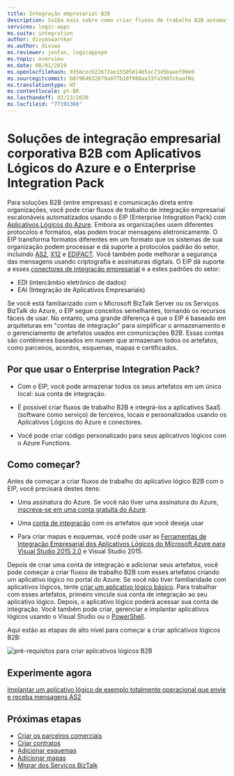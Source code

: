 ```yaml
---
title: Integração empresarial B2B
description: Saiba mais sobre como criar fluxos de trabalho B2B automatizados para a integração empresarial usando os Aplicativos Lógicos do Azure e o Enterprise Integration Pack
services: logic-apps
ms.suite: integration
author: divyaswarnkar
ms.author: divswa
ms.reviewer: jonfan, logicappspm
ms.topic: overview
ms.date: 08/01/2019
ms.openlocfilehash: 9356cecb22672ae15505d14b5ac73d5baeef09e0
ms.sourcegitcommit: b07964632879a077b10f988aa33fa3907cbaaf0e
ms.translationtype: HT
ms.contentlocale: pt-BR
ms.lasthandoff: 02/13/2020
ms.locfileid: "77191366"
---
```

# <a name="b2b-enterprise-integration-solutions-with-azure-logic-apps-and-enterprise-integration-pack"></a>Soluções de integração empresarial corporativa B2B com Aplicativos Lógicos do Azure e o Enterprise Integration Pack

Para soluções B2B (entre empresas) e comunicação direta entre organizações, você pode criar fluxos de trabalho de integração empresarial escalonáveis automatizados usando o EIP (Enterprise Integration Pack) com [Aplicativos Lógicos do Azure](../logic-apps/logic-apps-overview.md). Embora as organizações usem diferentes protocolos e formatos, elas podem trocar mensagens eletronicamente. O EIP transforma formatos diferentes em um formato que os sistemas de sua organização podem processar e dá suporte a protocolos padrão do setor, incluindo [AS2](../logic-apps/logic-apps-enterprise-integration-as2.md), [X12](logic-apps-enterprise-integration-x12.md) e [EDIFACT](../logic-apps/logic-apps-enterprise-integration-edifact.md). Você também pode melhorar a segurança das mensagens usando criptografia e assinaturas digitais. O EIP dá suporte a esses [conectores de integração empresarial](../connectors/apis-list.md#integration-account-connectors) e a estes padrões do setor:

* EDI (intercâmbio eletrônico de dados)
* EAI (Integração de Aplicativos Empresariais)

Se você está familiarizado com o Microsoft BizTalk Server ou os Serviços BizTalk do Azure, o EIP segue conceitos semelhantes, tornando os recursos fáceis de usar. No entanto, uma grande diferença é que o EIP é baseado em arquiteturas em "contas de integração" para simplificar o armazenamento e o gerenciamento de artefatos usados em comunicações B2B. Essas contas são contêineres baseados em nuvem que armazenam todos os artefatos, como parceiros, acordos, esquemas, mapas e certificados. 

## <a name="why-use-the-enterprise-integration-pack"></a>Por que usar o Enterprise Integration Pack?

* Com o EIP, você pode armazenar todos os seus artefatos em um único local: sua conta de integração.

* É possível criar fluxos de trabalho B2B e integrá-los a aplicativos SaaS (software como serviço) de terceiros, locais e personalizados usando os Aplicativos Lógicos do Azure e conectores.

* Você pode criar código personalizado para seus aplicativos lógicos com o Azure Functions.

## <a name="how-do-i-get-started"></a>Como começar?

Antes de começar a criar fluxos de trabalho do aplicativo lógico B2B com o EIP, você precisará destes itens:

* Uma assinatura do Azure. Se você não tiver uma assinatura do Azure, [inscreva-se em uma conta gratuita do Azure](https://azure.microsoft.com/free/).

* Uma [conta de integração](../logic-apps/logic-apps-enterprise-integration-create-integration-account.md) com os artefatos que você deseja usar

* Para criar mapas e esquemas, você pode usar as [Ferramentas de Integração Empresarial dos Aplicativos Lógicos do Microsoft Azure para Visual Studio 2015 2.0](https://aka.ms/vsmapsandschemas) e Visual Studio 2015.

Depois de criar uma conta de integração e adicionar seus artefatos, você pode começar a criar fluxos de trabalho B2B com esses artefatos criando um aplicativo lógico no portal do Azure. Se você não tiver familiaridade com aplicativos lógicos, tente [criar um aplicativo lógico básico](../logic-apps/quickstart-create-first-logic-app-workflow.md). Para trabalhar com esses artefatos, primeiro vincule sua conta de integração ao seu aplicativo lógico. Depois, o aplicativo lógico poderá acessar sua conta de integração. Você também pode criar, gerenciar e implantar aplicativos lógicos usando o Visual Studio ou o [PowerShell](https://docs.microsoft.com/powershell/module/az.logicapp).

Aqui estão as etapas de alto nível para começar a criar aplicativos lógicos B2B:

![pré-requisitos para criar aplicativos lógicos B2B](./media/logic-apps-enterprise-integration-overview/overview.png)  

## <a name="try-now"></a>Experimente agora

[Implantar um aplicativo lógico de exemplo totalmente operacional que envie e receba mensagens AS2](https://github.com/Azure/azure-quickstart-templates/tree/master/201-logic-app-as2-send-receive)

## <a name="next-steps"></a>Próximas etapas

* [Criar os parceiros comerciais](logic-apps-enterprise-integration-partners.md)
* [Criar contratos](../logic-apps/logic-apps-enterprise-integration-agreements.md)
* [Adicionar esquemas](logic-apps-enterprise-integration-schemas.md)
* [Adicionar mapas](../logic-apps/logic-apps-enterprise-integration-maps.md)
* [Migrar dos Serviços BizTalk](../logic-apps/logic-apps-move-from-mabs.md)
